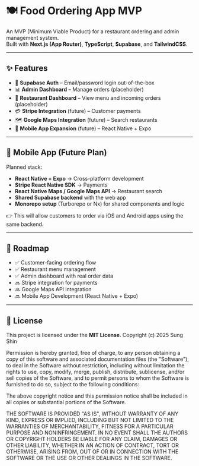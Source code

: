 # 🍽️ Food Ordering App MVP

An MVP (Minimum Viable Product) for a restaurant ordering and admin management system.  
Built with **Next.js (App Router)**, **TypeScript**, **Supabase**, and **TailwindCSS**.

---

## ✨ Features

- 🔐 **Supabase Auth** – Email/password login out-of-the-box  
- 📊 **Admin Dashboard** – Manage orders (placeholder)  
- 🍴 **Restaurant Dashboard** – View menu and incoming orders (placeholder)  
- 💳 **Stripe Integration** (future) – Customer payments  
- 🗺️ **Google Maps Integration** (future) – Search restaurants  
- 📱 **Mobile App Expansion** (future) – React Native + Expo  

---

## 📱 Mobile App (Future Plan)

Planned stack:

- **React Native + Expo** → Cross-platform development  
- **Stripe React Native SDK** → Payments  
- **React Native Maps / Google Maps API** → Restaurant search  
- **Shared Supabase backend** with the web app  
- **Monorepo setup** (Turborepo or Nx) for shared components and logic  

👉 This will allow customers to order via iOS and Android apps using the same backend.

---

## 📌 Roadmap

- ✅ Customer-facing ordering flow  
- ✅ Restaurant menu management  
- ✅ Admin dashboard with real order data  
- 🔜 Stripe integration for payments  
- 🔜 Google Maps API integration  
- 🔜 Mobile App Development (React Native + Expo)  

---

## 📄 License

This project is licensed under the **MIT License**. 
Copyright (c) 2025 Sung Shin

Permission is hereby granted, free of charge, to any person obtaining a copy
of this software and associated documentation files (the "Software"), to deal
in the Software without restriction, including without limitation the rights
to use, copy, modify, merge, publish, distribute, sublicense, and/or sell
copies of the Software, and to permit persons to whom the Software is furnished
to do so, subject to the following conditions:

The above copyright notice and this permission notice shall be included in all
copies or substantial portions of the Software.

THE SOFTWARE IS PROVIDED "AS IS", WITHOUT WARRANTY OF ANY KIND, EXPRESS OR
IMPLIED, INCLUDING BUT NOT LIMITED TO THE WARRANTIES OF MERCHANTABILITY,
FITNESS FOR A PARTICULAR PURPOSE AND NONINFRINGEMENT. IN NO EVENT SHALL THE
AUTHORS OR COPYRIGHT HOLDERS BE LIABLE FOR ANY CLAIM, DAMAGES OR OTHER
LIABILITY, WHETHER IN AN ACTION OF CONTRACT, TORT OR OTHERWISE, ARISING FROM,
OUT OF OR IN CONNECTION WITH THE SOFTWARE OR THE USE OR OTHER DEALINGS IN
THE SOFTWARE.
